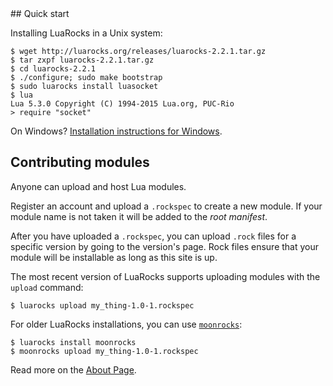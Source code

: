 <div id="quick-start"></div>
## Quick start

Installing LuaRocks in a Unix system:

    $ wget http://luarocks.org/releases/luarocks-2.2.1.tar.gz
    $ tar zxpf luarocks-2.2.1.tar.gz
    $ cd luarocks-2.2.1
    $ ./configure; sudo make bootstrap
    $ sudo luarocks install luasocket
    $ lua
    Lua 5.3.0 Copyright (C) 1994-2015 Lua.org, PUC-Rio
    > require "socket"


On Windows? [Installation instructions for Windows](https://github.com/keplerproject/luarocks/wiki/Installation-instructions-for-Windows).

## Contributing modules

Anyone can upload and host Lua modules.

Register an account and upload a `.rockspec` to create a new module. If your
module name is not taken it will be added to the *root manifest*.

After you have uploaded a `.rockspec`, you can upload `.rock` files for a
specific version by going to the version's page. Rock files ensure that your
module will be installable as long as this site is up.

The most recent version of LuaRocks supports uploading modules with the
`upload` command:

    $ luarocks upload my_thing-1.0-1.rockspec

For older LuaRocks installations, you can use [`moonrocks`](https://github.com/leafo/moonrocks):

    $ luarocks install moonrocks
    $ moonrocks upload my_thing-1.0-1.rockspec

Read more on the [About Page][1].

  [1]: /about
